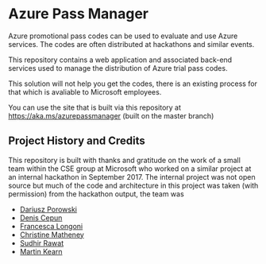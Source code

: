 
# Azure Pass Manager
Azure promotional pass codes can be used to evaluate and use Azure services. The codes are often distributed at hackathons and similar events.

This repository contains a web application and associated back-end services used to manage the distribution of Azure trial pass codes. 

This solution will not help you get the codes, there is an existing process for that which is avaliable to Microsoft employees.

You can use the site that is built via this repository at https://aka.ms/azurepassmanager (built on the master branch)

## Project History and Credits
This repository is built with thanks and gratitude on the work of a small team within the CSE group at Microsoft who worked on a similar project at an internal hackathon in September 2017. The internal project was not open source but much of the code and architecture in this project was taken (with permission) from the hackathon output, the team was
* [Dariusz Porowski](https://twitter.com/DariuszPorowski)
* [Denis Cepun](https://twitter.com/DenisCepun)
* [Francesca Longoni](https://www.linkedin.com/in/francesca-longoni-wehq/)
* [Christine Matheney](https://twitter.com/Matheneyc)
* [Sudhir Rawat](https://twitter.com/rawatsudhir)
* [Martin Kearn](https://twitter.com/MartinKearn)
